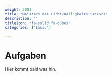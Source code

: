 ```yaml
---
weight: 2001
title: "Meistern des Licht/Helligkeits Sensors"
description: ""
titleIcon: "fa-solid fa-cubes"
categories: ["Basic"]

---
```


# Aufgaben

Hier kommt bald was hin.

